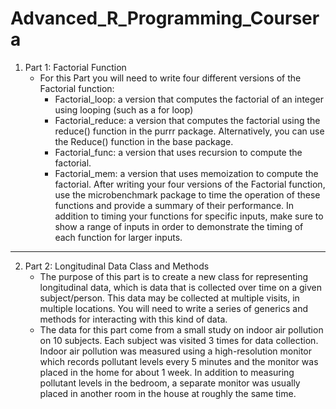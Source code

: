 # Advanced_R_Programming_Coursera
1. Part 1: Factorial Function
   * For this Part you will need to write four different versions of the Factorial function:
      + Factorial_loop: a version that computes the factorial of an integer using looping (such as a for loop)
      + Factorial_reduce: a version that computes the factorial using the reduce() function in the purrr package. Alternatively, you can          use the Reduce() function in the base package.
      + Factorial_func: a version that uses recursion to compute the factorial.
      + Factorial_mem: a version that uses memoization to compute the factorial.
After writing your four versions of the Factorial function, use the microbenchmark package to time the operation of these functions and provide a summary of their performance. In addition to timing your functions for specific inputs, make sure to show a range of inputs in order to demonstrate the timing of each function for larger inputs.
***
2. Part 2: Longitudinal Data Class and Methods
    * The purpose of this part is to create a new class for representing longitudinal data, which is data that is collected over time on a      given subject/person. This data may be collected at multiple visits, in multiple locations. You will need to write a series of            generics and methods for interacting with this kind of data.
    * The data for this part come from a small study on indoor air pollution on 10 subjects. Each subject was visited 3 times for data          collection. Indoor air pollution was measured using a high-resolution monitor which records pollutant levels every 5 minutes and the      monitor was placed in the home for about 1 week. In addition to measuring pollutant levels in the bedroom, a separate monitor was          usually placed in another room in the house at roughly the same time.
